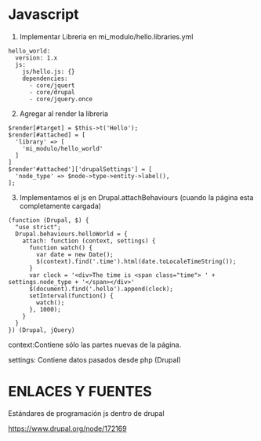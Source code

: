Javascript
========
#### 

1. Implementar Libreria en mi_modulo/hello.libraries.yml
```
hello_world:
  version: 1.x
  js:
    js/hello.js: {}
    dependencies:
      - core/jquert
      - core/drupal
      - core/jquery.once
```

2. Agregar al render la libreria
```
$render[#target] = $this->t('Hello');
$render[#attached] = [
  'library' => [
    'mi_modulo/hello_world'
  ]
]
$render'#attached']['drupalSettings'] = [
  'node_type' => $node->type->entity->label(),
];    
```

3. Implementamos el js en Drupal.attachBehaviours (cuando la página esta completamente cargada)
```
(function (Drupal, $) {
  "use strict";
  Drupal.behaviours.helloWorld = {
    attach: function (context, settings) {
      function watch() {
        var date = new Date();
        $(context).find('.time').html(date.toLocaleTimeString());
      }
      var clock = '<div>The time is <span class="time"> ' + settings.node_type + '</span></div>'
      $(document).find('.hello').append(clock);
      setInterval(function() {
        watch();
      }, 1000);
    }
  }
}) (Drupal, jQuery)
```
context:Contiene sólo las partes nuevas de la página.

settings: Contiene datos pasados desde php (Drupal)

ENLACES Y FUENTES
=================

Estándares de programación js dentro de drupal

https://www.drupal.org/node/172169
